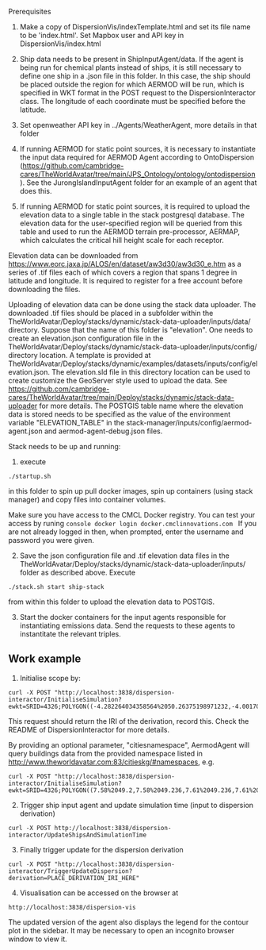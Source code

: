 Prerequisites
1) Make a copy of DispersionVis/indexTemplate.html and set its file name to be 'index.html'. Set Mapbox user and API key in DispersionVis/index.html
2) Ship data needs to be present in ShipInputAgent/data. If the agent is being run for chemical plants instead of ships, 
it is still necessary to define one ship in a .json file in this folder. In this case, the ship should be placed outside the region for which AERMOD will be run, which is specified in WKT format in the POST request to the DispersionInteractor class. The longitude of each coordinate must be specified before the latitude.  

3) Set openweather API key in ../Agents/WeatherAgent, more details in that folder

4) If running AERMOD for static point sources, it is necessary to instantiate the input data required for AERMOD Agent according to OntoDispersion (https://github.com/cambridge-cares/TheWorldAvatar/tree/main/JPS_Ontology/ontology/ontodispersion). See the JurongIslandInputAgent folder for an example of an agent that does this.

5) If running AERMOD for static point sources, it is required to upload the elevation data to a single table in the stack postgresql database. The elevation data for the user-specified region will be queried from this table and used to run the AERMOD terrain pre-processor, AERMAP, which calculates the critical hill height scale for each receptor. 

Elevation data can be downloaded from https://www.eorc.jaxa.jp/ALOS/en/dataset/aw3d30/aw3d30_e.htm as a series of .tif files each of which covers a region that spans 1 degree in latitude and longitude. It is required to register for a free account before downloading the files.

Uploading of elevation data can be done using the stack data uploader. The downloaded .tif files should be placed in a subfolder within the TheWorldAvatar/Deploy/stacks/dynamic/stack-data-uploader/inputs/data/ directory. Suppose that the name of this folder is "elevation". One needs to create an elevation.json configuration file in the TheWorldAvatar/Deploy/stacks/dynamic/stack-data-uploader/inputs/config/ directory location. A template is provided at TheWorldAvatar/Deploy/stacks/dynamic/examples/datasets/inputs/config/elevation.json. The elevation.sld file in this directory location can be used to create customize the GeoServer style used to upload the data. See https://github.com/cambridge-cares/TheWorldAvatar/tree/main/Deploy/stacks/dynamic/stack-data-uploader for more details. The POSTGIS table name where the elevation data is stored needs to be specified as the value of the environment variable "ELEVATION_TABLE" in the stack-manager/inputs/config/aermod-agent.json and aermod-agent-debug.json files. 

Stack needs to be up and running:
1) execute
```
./startup.sh
```

in this folder to spin up pull docker images, spin up containers (using stack manager) and copy files into container volumes.

Make sure you have access to the CMCL Docker registry. You can test your access by runing 
    ```console
    docker login docker.cmclinnovations.com
    ```
If you are not already logged in then, when prompted, enter the username and password you were given.

2) Save the json configuration file and .tif elevation data files in the TheWorldAvatar/Deploy/stacks/dynamic/stack-data-uploader/inputs/ folder as described above. Execute 

```
./stack.sh start ship-stack
```
from within this folder to upload the elevation data to POSTGIS.

3) Start the docker containers for the input agents responsible for instantiating emissions data. Send the requests to these agents to instantitate the relevant triples.

## Work example

1) Initialise scope by:
```
curl -X POST "http://localhost:3838/dispersion-interactor/InitialiseSimulation?ewkt=SRID=4326;POLYGON((-4.282264034358564%2050.26375198971232,-4.001705368451314%2050.26650880607838,-4.005497340234552%2050.44635115729881,-4.287117430213462%2050.44357678715814,-4.282264034358564%2050.26375198971232))&nx=400&ny=400"
```

This request should return the IRI of the derivation, record this. Check the README of DispersionInteractor for more details.

By providing an optional parameter, "citiesnamespace", AermodAgent will query buildings data from the provided namespace listed in http://www.theworldavatar.com:83/citieskg/#namespaces, e.g.
```
curl -X POST "http://localhost:3838/dispersion-interactor/InitialiseSimulation?ewkt=SRID=4326;POLYGON((7.58%2049.2,7.58%2049.236,7.61%2049.236,7.61%2049.2,7.58%2049.2))&nx=30&ny=30&citiesnamespace=pirmasensEPSG32633"
```

2) Trigger ship input agent and update simulation time (input to dispersion derivation)
```
curl -X POST http://localhost:3838/dispersion-interactor/UpdateShipsAndSimulationTime
```

3) Finally trigger update for the dispersion derivation
```
curl -X POST "http://localhost:3838/dispersion-interactor/TriggerUpdateDispersion?derivation=PLACE_DERIVATION_IRI_HERE"
```

4) Visualisation can be accessed on the browser at
```
http://localhost:3838/dispersion-vis

```
The updated version of the agent also displays the legend for the contour plot in the sidebar. It may be necessary to open an incognito browser window to view it. 
